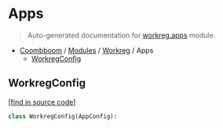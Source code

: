 # Apps

> Auto-generated documentation for [workreg.apps](..\..\workreg\apps.py) module.

- [Coombboom](..\README.md#coombboom-index) / [Modules](..\MODULES.md#coombboom-modules) / [Workreg](index.md#workreg) / Apps
    - [WorkregConfig](#workregconfig)

## WorkregConfig

[[find in source code]](..\..\workreg\apps.py#L4)

```python
class WorkregConfig(AppConfig):
```

